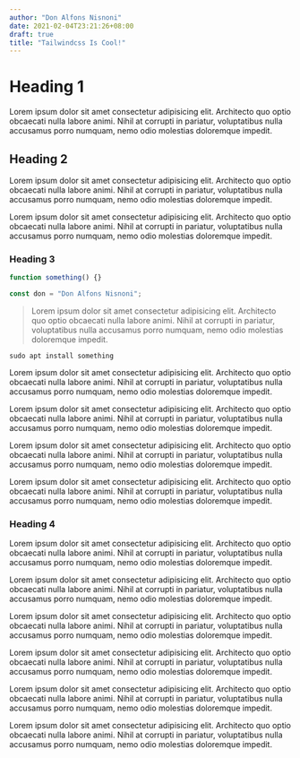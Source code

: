 ```yaml
---
author: "Don Alfons Nisnoni"
date: 2021-02-04T23:21:26+08:00
draft: true
title: "Tailwindcss Is Cool!"
---
```


# Heading 1

Lorem ipsum dolor sit amet consectetur adipisicing elit.
Architecto quo optio obcaecati nulla labore animi. Nihil at corrupti in pariatur,
voluptatibus nulla accusamus porro numquam, nemo odio molestias doloremque impedit.

## Heading 2

Lorem ipsum dolor sit amet consectetur adipisicing elit.
Architecto quo optio obcaecati nulla labore animi. Nihil at corrupti in pariatur,
voluptatibus nulla accusamus porro numquam, nemo odio molestias doloremque impedit.

Lorem ipsum dolor sit amet consectetur adipisicing elit.
Architecto quo optio obcaecati nulla labore animi. Nihil at corrupti in pariatur,
voluptatibus nulla accusamus porro numquam, nemo odio molestias doloremque impedit.

### Heading 3

```js
function something() {}

const don = "Don Alfons Nisnoni";
```

> Lorem ipsum dolor sit amet consectetur adipisicing elit.
> Architecto quo optio obcaecati nulla labore animi. Nihil at corrupti in pariatur,
> voluptatibus nulla accusamus porro numquam, nemo odio molestias doloremque impedit.

`sudo apt install something`

Lorem ipsum dolor sit amet consectetur adipisicing elit.
Architecto quo optio obcaecati nulla labore animi. Nihil at corrupti in pariatur,
voluptatibus nulla accusamus porro numquam, nemo odio molestias doloremque impedit.

Lorem ipsum dolor sit amet consectetur adipisicing elit.
Architecto quo optio obcaecati nulla labore animi. Nihil at corrupti in pariatur,
voluptatibus nulla accusamus porro numquam, nemo odio molestias doloremque impedit.

Lorem ipsum dolor sit amet consectetur adipisicing elit.
Architecto quo optio obcaecati nulla labore animi. Nihil at corrupti in pariatur,
voluptatibus nulla accusamus porro numquam, nemo odio molestias doloremque impedit.

Lorem ipsum dolor sit amet consectetur adipisicing elit.
Architecto quo optio obcaecati nulla labore animi. Nihil at corrupti in pariatur,
voluptatibus nulla accusamus porro numquam, nemo odio molestias doloremque impedit.

### Heading 4

Lorem ipsum dolor sit amet consectetur adipisicing elit.
Architecto quo optio obcaecati nulla labore animi. Nihil at corrupti in pariatur,
voluptatibus nulla accusamus porro numquam, nemo odio molestias doloremque impedit.

Lorem ipsum dolor sit amet consectetur adipisicing elit.
Architecto quo optio obcaecati nulla labore animi. Nihil at corrupti in pariatur,
voluptatibus nulla accusamus porro numquam, nemo odio molestias doloremque impedit.

Lorem ipsum dolor sit amet consectetur adipisicing elit.
Architecto quo optio obcaecati nulla labore animi. Nihil at corrupti in pariatur,
voluptatibus nulla accusamus porro numquam, nemo odio molestias doloremque impedit.

Lorem ipsum dolor sit amet consectetur adipisicing elit.
Architecto quo optio obcaecati nulla labore animi. Nihil at corrupti in pariatur,
voluptatibus nulla accusamus porro numquam, nemo odio molestias doloremque impedit.

Lorem ipsum dolor sit amet consectetur adipisicing elit.
Architecto quo optio obcaecati nulla labore animi. Nihil at corrupti in pariatur,
voluptatibus nulla accusamus porro numquam, nemo odio molestias doloremque impedit.

Lorem ipsum dolor sit amet consectetur adipisicing elit.
Architecto quo optio obcaecati nulla labore animi. Nihil at corrupti in pariatur,
voluptatibus nulla accusamus porro numquam, nemo odio molestias doloremque impedit.

